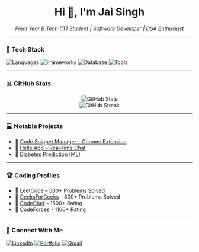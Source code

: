 <h1 align="center">Hi 👋, I'm Jai Singh</h1>
<p align="center">
  <i>Final Year B.Tech (IT) Student | Software Developer | DSA Enthusiast</i>
</p>

---

### 🔧 Tech Stack
![Languages](https://img.shields.io/badge/Code-C++%20|%20Python%20|%20JavaScript-informational?style=flat&logo=code&logoColor=white)
![Frameworks](https://img.shields.io/badge/Frameworks-ReactJS%20|%20Node.js%20|%20Express.js-blue)
![Database](https://img.shields.io/badge/Databases-MongoDB%20|%20SQL-green)
![Tools](https://img.shields.io/badge/Tools-Git%20|%20VSCode%20|%20Chrome%20Extensions-orange)

---

### 📊 GitHub Stats
<p align="center">
  <img src="https://github-readme-stats.vercel.app/api?username=Techn0buddy&show_icons=true&theme=radical" alt="GitHub Stats" />
  <br/>
  <img src="https://github-readme-streak-stats.herokuapp.com/?user=Techn0buddy&theme=radical" alt="GitHub Streak" />
</p>

---

### 💻 Notable Projects
- 🔐 [Code Snippet Manager – Chrome Extension](https://github.com/Techn0buddy/code-snippet-manager)
- 🤖 [Hello App – Real-time Chat](https://github.com/Techn0buddy/helloApp)
- 🧠 [Diabetes Prediction (ML)](https://colab.research.google.com/drive/1SFqmNJd77oIjJfnJaOsZsFJH4VlQJM52?usp=sharing)

---

### 🏆 Coding Profiles
- 🔗 [LeetCode](https://leetcode.com/u/jaisingh8854/) – 500+ Problems Solved
- 🔗 [GeeksForGeeks](https://auth.geeksforgeeks.org/user/jaisingh8854) - 800+ Problems Solved
- 🔗 [CodeChef](https://www.codechef.com/users/technobuddy) – 1500+ Rating
- 🔗 [CodeForces](https://codeforces.com/profile/jai_singh) - 1100+ Rating

---

### 📢 Connect With Me
[![LinkedIn](https://img.shields.io/badge/LinkedIn-blue?style=flat&logo=linkedin&logoColor=white)](https://www.linkedin.com/in/jai-singh-73360a265/)
[![Portfolio](https://img.shields.io/badge/Portfolio-Website-orange)](https://jaisingh-portfolio-website.vercel.app/)
[![Gmail](https://img.shields.io/badge/Email-jaisingh8854@gmail.com-red?style=flat&logo=gmail&logoColor=white)](mailto:jaisingh8854@gmail.com)
